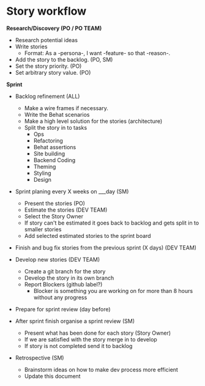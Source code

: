 # Story workflow

**Research/Discovery (PO / PO TEAM)**
  - Research potential ideas
  - Write stories
    - Format: As a -persona-, I want -feature- so that -reason-.
  - Add the story to the backlog. (PO, SM)
  - Set the story priority. (PO)
  - Set arbitrary story value. (PO)
  
**Sprint** 

- Backlog refinement (ALL)
  - Make a wire frames if necessary.
  - Write the Behat scenarios
  - Make a high level solution for the stories (architecture)
  - Split the story in to tasks
    - Ops
    - Refactoring
    - Behat assertions
    - Site building
    - Backend Coding
    - Theming
    - Styling
    - Design

- Sprint planing every X weeks on ___day (SM)
  - Present the stories (PO)
  - Estimate the stories (DEV TEAM)
  - Select the Story Owner
  - If story can't be estimated it goes back to backlog and gets split in to smaller stories
  - Add selected estimated stories to the sprint board

- Finish and bug fix stories from the previous sprint (X days) (DEV TEAM)
  
- Develop new stories (DEV TEAM)
  - Create a git branch for the story
  - Develop the story in its own branch
  - Report Blockers (github label?)
    - Blocker is something you are working on for more than 8 hours without any progress

- Prepare for sprint review (day before)

- After sprint finish organise a sprint review (SM)
  - Present what has been done for each story (Story Owner)
  - If we are satisfied with the story merge in to develop
  - If story is not completed send it to backlog

- Retrospective (SM)
  - Brainstorm ideas on how to make dev process more efficient
  - Update this document
